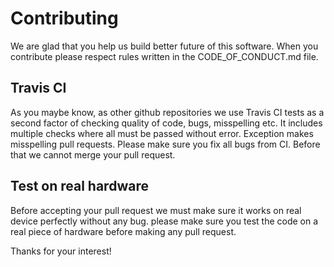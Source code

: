 # Contributing

We are glad that you help us build better future of this software. When you contribute please respect rules written in the CODE_OF_CONDUCT.md
file. 

## Travis CI

As you maybe know, as other github repositories we use Travis CI tests as a second factor of checking quality of code, bugs, misspelling etc. 
It includes multiple checks where all must be passed without error. Exception makes misspelling pull requests. Please make sure you fix all 
bugs from CI. Before that we cannot merge your pull request. 

## Test on real hardware

Before accepting your pull request we must make sure it works on real device perfectly without any bug. please make sure you test the code 
on a real piece of hardware before making any pull request.

Thanks for your interest!
